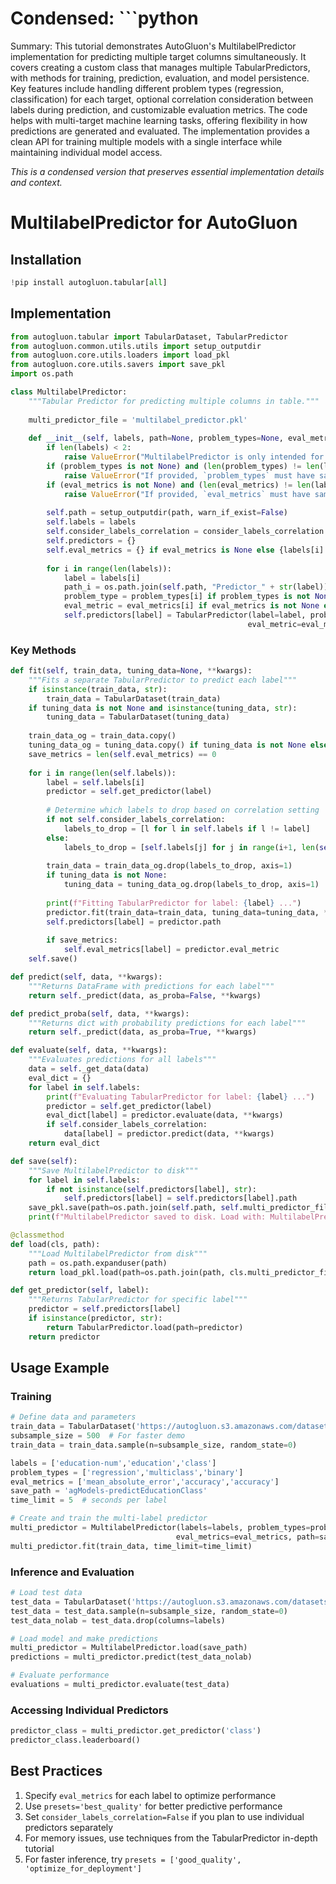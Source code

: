 # Condensed: ```python

Summary: This tutorial demonstrates AutoGluon's MultilabelPredictor implementation for predicting multiple target columns simultaneously. It covers creating a custom class that manages multiple TabularPredictors, with methods for training, prediction, evaluation, and model persistence. Key features include handling different problem types (regression, classification) for each target, optional correlation consideration between labels during prediction, and customizable evaluation metrics. The code helps with multi-target machine learning tasks, offering flexibility in how predictions are generated and evaluated. The implementation provides a clean API for training multiple models with a single interface while maintaining individual model access.

*This is a condensed version that preserves essential implementation details and context.*

# MultilabelPredictor for AutoGluon

## Installation
```python
!pip install autogluon.tabular[all]
```

## Implementation

```python
from autogluon.tabular import TabularDataset, TabularPredictor
from autogluon.common.utils.utils import setup_outputdir
from autogluon.core.utils.loaders import load_pkl
from autogluon.core.utils.savers import save_pkl
import os.path

class MultilabelPredictor:
    """Tabular Predictor for predicting multiple columns in table."""
    
    multi_predictor_file = 'multilabel_predictor.pkl'
    
    def __init__(self, labels, path=None, problem_types=None, eval_metrics=None, consider_labels_correlation=True, **kwargs):
        if len(labels) < 2:
            raise ValueError("MultilabelPredictor is only intended for predicting MULTIPLE labels")
        if (problem_types is not None) and (len(problem_types) != len(labels)):
            raise ValueError("If provided, `problem_types` must have same length as `labels`")
        if (eval_metrics is not None) and (len(eval_metrics) != len(labels)):
            raise ValueError("If provided, `eval_metrics` must have same length as `labels`")
            
        self.path = setup_outputdir(path, warn_if_exist=False)
        self.labels = labels
        self.consider_labels_correlation = consider_labels_correlation
        self.predictors = {}
        self.eval_metrics = {} if eval_metrics is None else {labels[i]: eval_metrics[i] for i in range(len(labels))}
        
        for i in range(len(labels)):
            label = labels[i]
            path_i = os.path.join(self.path, "Predictor_" + str(label))
            problem_type = problem_types[i] if problem_types is not None else None
            eval_metric = eval_metrics[i] if eval_metrics is not None else None
            self.predictors[label] = TabularPredictor(label=label, problem_type=problem_type, 
                                                     eval_metric=eval_metric, path=path_i, **kwargs)
```

### Key Methods

```python
def fit(self, train_data, tuning_data=None, **kwargs):
    """Fits a separate TabularPredictor to predict each label"""
    if isinstance(train_data, str):
        train_data = TabularDataset(train_data)
    if tuning_data is not None and isinstance(tuning_data, str):
        tuning_data = TabularDataset(tuning_data)
    
    train_data_og = train_data.copy()
    tuning_data_og = tuning_data.copy() if tuning_data is not None else None
    save_metrics = len(self.eval_metrics) == 0
    
    for i in range(len(self.labels)):
        label = self.labels[i]
        predictor = self.get_predictor(label)
        
        # Determine which labels to drop based on correlation setting
        if not self.consider_labels_correlation:
            labels_to_drop = [l for l in self.labels if l != label]
        else:
            labels_to_drop = [self.labels[j] for j in range(i+1, len(self.labels))]
            
        train_data = train_data_og.drop(labels_to_drop, axis=1)
        if tuning_data is not None:
            tuning_data = tuning_data_og.drop(labels_to_drop, axis=1)
            
        print(f"Fitting TabularPredictor for label: {label} ...")
        predictor.fit(train_data=train_data, tuning_data=tuning_data, **kwargs)
        self.predictors[label] = predictor.path
        
        if save_metrics:
            self.eval_metrics[label] = predictor.eval_metric
    self.save()

def predict(self, data, **kwargs):
    """Returns DataFrame with predictions for each label"""
    return self._predict(data, as_proba=False, **kwargs)

def predict_proba(self, data, **kwargs):
    """Returns dict with probability predictions for each label"""
    return self._predict(data, as_proba=True, **kwargs)

def evaluate(self, data, **kwargs):
    """Evaluates predictions for all labels"""
    data = self._get_data(data)
    eval_dict = {}
    for label in self.labels:
        print(f"Evaluating TabularPredictor for label: {label} ...")
        predictor = self.get_predictor(label)
        eval_dict[label] = predictor.evaluate(data, **kwargs)
        if self.consider_labels_correlation:
            data[label] = predictor.predict(data, **kwargs)
    return eval_dict

def save(self):
    """Save MultilabelPredictor to disk"""
    for label in self.labels:
        if not isinstance(self.predictors[label], str):
            self.predictors[label] = self.predictors[label].path
    save_pkl.save(path=os.path.join(self.path, self.multi_predictor_file), object=self)
    print(f"MultilabelPredictor saved to disk. Load with: MultilabelPredictor.load('{self.path}')")

@classmethod
def load(cls, path):
    """Load MultilabelPredictor from disk"""
    path = os.path.expanduser(path)
    return load_pkl.load(path=os.path.join(path, cls.multi_predictor_file))

def get_predictor(self, label):
    """Returns TabularPredictor for specific label"""
    predictor = self.predictors[label]
    if isinstance(predictor, str):
        return TabularPredictor.load(path=predictor)
    return predictor
```

## Usage Example

### Training
```python
# Define data and parameters
train_data = TabularDataset('https://autogluon.s3.amazonaws.com/datasets/Inc/train.csv')
subsample_size = 500  # For faster demo
train_data = train_data.sample(n=subsample_size, random_state=0)

labels = ['education-num','education','class']
problem_types = ['regression','multiclass','binary']
eval_metrics = ['mean_absolute_error','accuracy','accuracy']
save_path = 'agModels-predictEducationClass'
time_limit = 5  # seconds per label

# Create and train the multi-label predictor
multi_predictor = MultilabelPredictor(labels=labels, problem_types=problem_types, 
                                     eval_metrics=eval_metrics, path=save_path)
multi_predictor.fit(train_data, time_limit=time_limit)
```

### Inference and Evaluation
```python
# Load test data
test_data = TabularDataset('https://autogluon.s3.amazonaws.com/datasets/Inc/test.csv')
test_data = test_data.sample(n=subsample_size, random_state=0)
test_data_nolab = test_data.drop(columns=labels)

# Load model and make predictions
multi_predictor = MultilabelPredictor.load(save_path)
predictions = multi_predictor.predict(test_data_nolab)

# Evaluate performance
evaluations = multi_predictor.evaluate(test_data)
```

### Accessing Individual Predictors
```python
predictor_class = multi_predictor.get_predictor('class')
predictor_class.leaderboard()
```

## Best Practices

1. Specify `eval_metrics` for each label to optimize performance
2. Use `presets='best_quality'` for better predictive performance
3. Set `consider_labels_correlation=False` if you plan to use individual predictors separately
4. For memory issues, use techniques from the TabularPredictor in-depth tutorial
5. For faster inference, try `presets = ['good_quality', 'optimize_for_deployment']`